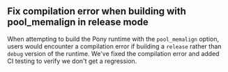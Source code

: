 ## Fix compilation error when building with pool_memalign in release mode

When attempting to build the Pony runtime with the `pool_memalign` option, users would encounter a compilation error if building a `release` rather than `debug` version of the runtime. We've fixed the compilation error and added CI testing to verify we don't get a regression.
